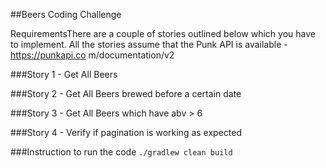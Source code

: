 ##Beers Coding Challenge

RequirementsThere are a couple of stories outlined below which you have to implement. All the stories assume that the Punk API is available -https://punkapi.co m/documentation/v2

###Story 1 - Get All Beers


###Story 2 - Get All Beers brewed before a certain date


###Story 3 - Get All Beers which have abv > 6


###Story 4 - Verify if pagination is working as expected



###Instruction to run the code
`./gradlew clean build`
